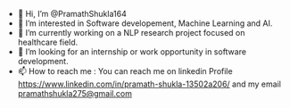 - 👋 Hi, I’m @PramathShukla164
- 👀 I’m interested in Software developement, Machine Learning and AI.
- 🌱 I’m currently working on a NLP research project focused on healthcare field. 
- 💞️ I’m looking for an internship or work opportunity in software development. 
- 📫 How to reach me : You can reach me on linkedin Profile https://www.linkedin.com/in/pramath-shukla-13502a206/ and my email pramathshukla275@gmail.com
<!---
PramathShukla164/PramathShukla164 is a ✨ special ✨ repository because its `README.md` (this file) appears on your GitHub profile.
You can click the Preview link to take a look at your changes.
--->

